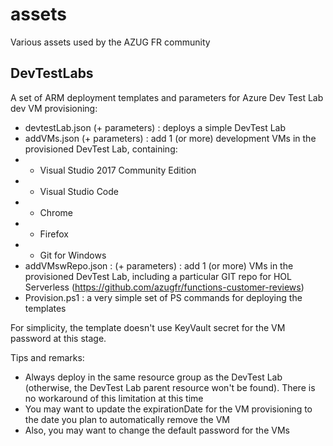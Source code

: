 # assets
Various assets used by the AZUG FR community

## DevTestLabs
A set of ARM deployment templates and parameters for Azure Dev Test Lab dev VM provisioning:
*  devtestLab.json (+ parameters) : deploys a simple DevTest Lab
*  addVMs.json (+ parameters) : add 1 (or more) development VMs in the provisioned DevTest Lab, containing:
* * Visual Studio 2017 Community Edition
* * Visual Studio Code
* * Chrome
* * Firefox
* * Git for Windows
*  addVMswRepo.json : (+ parameters) : add 1 (or more) VMs in the provisioned DevTest Lab, including a particular GIT repo for HOL Serverless (https://github.com/azugfr/functions-customer-reviews)
*  Provision.ps1 : a very simple set of PS commands for deploying the templates

For simplicity, the template doesn't use KeyVault secret for the VM password at this stage.

Tips and remarks:
* Always deploy in the same resource group as the DevTest Lab (otherwise, the DevTest Lab parent resource won't be found). There is no workaround of this limitation at this time 
* You may want to update the expirationDate for the VM provisioning to the date you plan to automatically remove the VM
* Also, you may want to change the default password for the VMs



